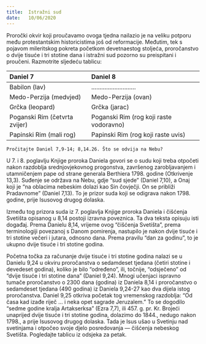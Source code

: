 ```yaml
---
title:  Istražni sud
date:   10/06/2020
---
```


Proročki okvir koji proučavamo ovoga tjedna nailazio je na veliku potporu među protestantskim historicistima još od reformacije. Međutim, tek s pojavom mileritskog pokreta početkom devetnaestog stoljeća, proročanstvo o dvije tisuće i tri stotine dana i istražni sud pozorno su preispitani i proučeni. Razmotrite sljedeću tablicu:

|Daniel 7|	Daniel 8|
|:----|:----|
|Babilon (lav)	|...........................|
|Medo-Perzija (medvjed)	|Medo-Perzija (ovan)|
|Grčka (leopard)|	Grčka (jarac)|
|Poganski Rim (četvrta zvijer)|	Poganski Rim (rog koji raste vodoravno)|
|Papinski Rim (mali rog)|	Papinski Rim (rog koji raste uvis)|

`Pročitajte Daniel 7,9-14; 8,14.26. Što se odvija na Nebu?`

U 7. i 8. poglavlju Knjige proroka Daniela govori se o sudu koji treba otpočeti nakon razdoblja srednjovjekovnog progonstva, završenog zarobljavanjem i utamničenjem pape od strane generala Berthiera 1798. godine (Otkrivenje 13,3). Suđenje se održava na Nebu, gdje “sud sjede” (Daniel 7,10), a Onaj koji je “na oblacima nebeskim dolazi kao Sin čovječji. On se približi Pradavnome” (Daniel 7,13). To je prizor suda koji se odigrava nakon 1798. godine, prije Isusovog drugog dolaska.

Između tog prizora suda iz 7. poglavlja Knjige proroka Daniela i čišćenja Svetišta opisanog u 8,14 postoji izravna poveznica. Ta dva teksta opisuju isti događaj. Prema Danielu 8,14, vrijeme ovog “čišćenja Svetišta”, prema terminologiji povezanoj s Danom pomirenja, nastupilo je nakon dvije tisuće i tri stotine večeri i jutara, odnosno dana. Prema pravilu “dan za godinu”, to je ukupno dvije tisuće i tri stotine godina.

Početna točka za računanje dvije tisuće i tri stotine godina nalazi se u Danielu 9,24 u okviru proročanstva o sedamdeset tjedana (četiri stotine i devedeset godina), koliko je bilo “određeno”, ili, točnije, “odsječeno” od “dvije tisuće i tri stotine dana” (Daniel 9,24). Mnogi učenjaci ispravno tumače proročanstvo o 2300 dana (godina) iz Daniela 8,14 i proročanstvo o sedamdeset tjedana (490 godina) iz Daniela 9,24-27 kao dva dijela istog proročanstva. Daniel 9,25 otkriva početak tog vremenskog razdoblja: “Od časa kad izađe riječ … i neka opet sagrade Jeruzalem.” To se dogodilo “sedme godine kralja Artakserksa” (Ezra 7,7), ili 457. g. pr. Kr. Brojeći unaprijed dvije tisuće i tri stotine godina, dolazimo do 1844., nedugo nakon 1798., a prije Isusovog drugog dolaska. Tada je Isus ušao u Svetinju nad svetinjama i otpočeo svoje djelo posredovanja — čišćenja nebeskog Svetišta. Pogledajte tablicu iz odsjeka za petak.
